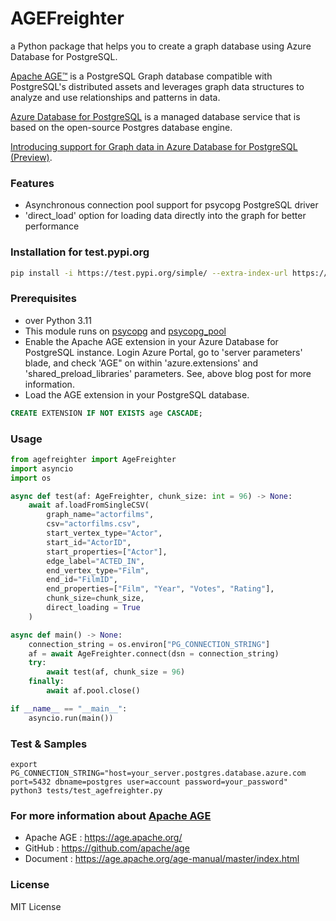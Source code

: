 # AGEFreighter

a Python package that helps you to create a graph database using Azure Database for PostgreSQL.

[Apache AGE™](https://age.apache.org/) is a PostgreSQL Graph database compatible with PostgreSQL's distributed assets and leverages graph data structures to analyze and use relationships and patterns in data.

[Azure Database for PostgreSQL](https://azure.microsoft.com/en-us/services/postgresql/) is a managed database service that is based on the open-source Postgres database engine.

[Introducing support for Graph data in Azure Database for PostgreSQL (Preview)](https://techcommunity.microsoft.com/blog/adforpostgresql/introducing-support-for-graph-data-in-azure-database-for-postgresql-preview/4275628).

### Features
* Asynchronous connection pool support for psycopg PostgreSQL driver
* 'direct_load' option for loading data directly into the graph for better performance

### Installation for test.pypi.org
```bash
pip install -i https://test.pypi.org/simple/ --extra-index-url https://pypi.org/simple/ agefreighter
```

### Prerequisites
* over Python 3.11
* This module runs on [psycopg](https://www.psycopg.org/) and [psycopg_pool](https://www.psycopg.org/)
* Enable the Apache AGE extension in your Azure Database for PostgreSQL instance. Login Azure Portal, go to 'server parameters' blade, and check 'AGE" on within 'azure.extensions' and 'shared_preload_libraries' parameters. See, above blog post for more information.
* Load the AGE extension in your PostgreSQL database.
```sql
CREATE EXTENSION IF NOT EXISTS age CASCADE;
```

### Usage
```python
from agefreighter import AgeFreighter
import asyncio
import os

async def test(af: AgeFreighter, chunk_size: int = 96) -> None:
    await af.loadFromSingleCSV(
        graph_name="actorfilms",
        csv="actorfilms.csv",
        start_vertex_type="Actor",
        start_id="ActorID",
        start_properties=["Actor"],
        edge_label="ACTED_IN",
        end_vertex_type="Film",
        end_id="FilmID",
        end_properties=["Film", "Year", "Votes", "Rating"],
        chunk_size=chunk_size,
        direct_loading = True
    )

async def main() -> None:
    connection_string = os.environ["PG_CONNECTION_STRING"]
    af = await AgeFreighter.connect(dsn = connection_string)
    try:
        await test(af, chunk_size = 96)
    finally:
        await af.pool.close()

if __name__ == "__main__":
    asyncio.run(main())
```

### Test & Samples
```
export PG_CONNECTION_STRING="host=your_server.postgres.database.azure.com port=5432 dbname=postgres user=account password=your_password"
python3 tests/test_agefreighter.py
```

### For more information about [Apache AGE](https://age.apache.org/)
* Apache AGE : https://age.apache.org/
* GitHub : https://github.com/apache/age
* Document : https://age.apache.org/age-manual/master/index.html

### License
MIT License
